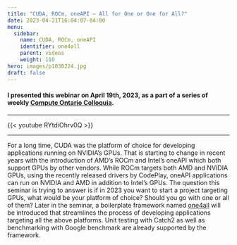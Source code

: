```yaml
---
title: "CUDA, ROCm, oneAPI – All for One or One for All?"
date: 2023-04-21T16:04:07-04:00
menu:
  sidebar:
    name: CUDA, ROCm, oneAPI
    identifier: one4all
    parent: videos
    weight: 110
hero: images/p1030224.jpg
draft: false
---
```

#### I presented this webinar on April 19th, 2023, as a part of a series of weekly [Compute Ontario Colloquia](https://www.computeontario.ca/training-colloquia).
---
{{< youtube RYtdiOhrv0Q >}}

---
For a long time, CUDA was the platform of choice for developing applications running on NVIDIA’s GPUs. That is starting to change in recent years with the introduction of AMD’s ROCm and Intel’s oneAPI which both support GPUs by other vendors. While ROCm targets both AMD and NVIDIA GPUs, using the recently released drivers by CodePlay, oneAPI applications can run on NVIDIA and AMD in addition to Intel’s GPUs. The question this seminar is trying to answer is if in 2023 you want to start a project targeting GPUs, what would be your platform of choice? Should you go with one or all of them? Later in the seminar, a boilerplate framework named [one4all](https://github.com/arminms/one4all) will be introduced that streamlines the process of developing applications targeting all the above platforms. Unit testing with Catch2 as well as benchmarking with Google benchmark are already supported by the framework.
